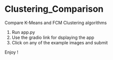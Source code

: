 # Clustering_Comparison
Compare K-Means and FCM Clustering algorithms 

1) Run app.py
2) Use the gradio link for dsplaying the app 
3) Click on any of the example images and submit

Enjoy !
